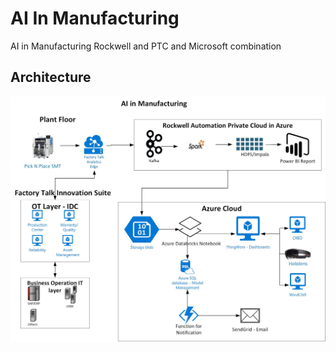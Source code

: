 # AI In Manufacturing
AI in Manufacturing Rockwell and PTC and Microsoft combination

## Architecture
![alt text](https://github.com/balakreshnan/PickAndPlace/blob/master/picknplace.jpg "Architecture")
